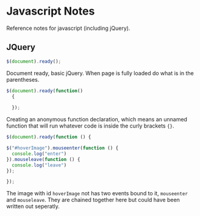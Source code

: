# Javascript Notes

Reference notes for javascript (including jQuery).

## JQuery

```javascript
$(document).ready();
```

Document ready, basic jQuery. When page is fully loaded do what is in the parentheses.

```javascript
$(document).ready(function()
  {
  
  });
  ```
  
Creating an anonymous function declaration, which means an unnamed function that will run whatever code is inside the curly brackets ```{}```.
  
  ```javascript
$(document).ready(function () {

  $("#hoverImage").mouseenter(function () {
    console.log("enter")
  }).mouseleave(function () { 
    console.log("leave")
  });
  
});
```

The image with id ```hoverImage``` not has two events bound to it, ```mouseenter``` and ```mouseleave```. They are chained together here but could have been written out seperatly. 
